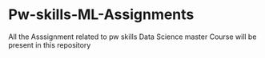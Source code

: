 # Pw-skills-ML-Assignments
All the Asssignment related to pw skills Data Science master Course will be present in this repository
